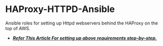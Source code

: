 # HAProxy-HTTPD-Ansible
Ansible roles for setting up Httpd webservers behind the HAProxy on the top of AWS.
- [***Refer This Article For setting up above requirements step-by-step.***](https://arpitbisane22.medium.com/configuring-webservers-loadbalancer-on-top-of-aws-cloud-using-ansible-91a941a93c45)
